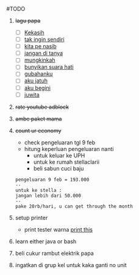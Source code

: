 #TODO

1. ~~lagu papa~~
    - [ ] [Kekasih](https://youtu.be/XrqiM-urPLE?si=mETutGYr1wMxnGKL)
    - [ ] [tak ingin sendiri](https://youtu.be/2PFFCHHoD5A?si=lFMFIqgLPIzrudVR)
    - [ ] [kita pe nasib](https://youtu.be/gBoPdZjnP5U?si=Qk-PwhdguF62HBwF)
    - [ ] [jangan di tanya](https://youtu.be/R8F5b0EaYr8?si=COHifn8i0lxOHnH5)
    - [ ] [mungkinkah](https://youtu.be/bCqsI_qtprY?si=7cYD2LBV5Y3chL3r)
    - [ ] [bunyikan suara hati](https://youtu.be/lN1YhpvROVg?si=lBgOQhEjQd-_gjx1)
    - [ ] [gubahanku](https://youtu.be/uXN8wjp5Fek?si=YGg0z7SsgJwhXIqH)
    - [ ] [aku jatuh](https://youtu.be/WpuH3pSymAY?si=hQ069dgaasD6pxhm)
    - [ ] [aku begini](https://youtu.be/WpuH3pSymAY?si=hQ069dgaasD6pxhm)
    - [ ] [juwita](https://youtu.be/7v0KChDftqU?si=mBzOIeohbUZMs6vv)

2. ~~rate youtube adblock~~
3. ~~ambe paket mama~~
4. ~~count ur economy~~
    - check pengeluaran tgl 9 feb
    - hitung keperluan pengeluaran nanti
        - untuk keluar ke UPH
        - untuk ke rumah stellaclarii
        - beli sabun cuci baju
    ```
    pengeluaran 9 feb = 193.000
    --
    untuk ke stella :
    jangan lebih dari 50.000
    --
    pake 20rb/hari, u can get through the month
    ``` 

 
5. setup printer
    - print tester warna [print this](https://printertesting.com/wp-content/uploads/2020/11/print-test-page-color.jpg)
6. learn either java or bash
7. beli cukur rambut elektrik papa
8. ingatkan di grup kel untuk kaka ganti no unit
